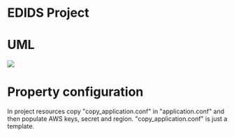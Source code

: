 # EDIDS Project

# UML
<img src="https://www.plantuml.com/plantuml/png/hLVDSkCs3BxxATYRCjxCla0chUDaDvawgQT9TplJsGCjOMMEPKabAM_SdNtt0YJ57qbs3kt5bW0Gm8SV0lf9Rs4FJ49HI53gik1ojwawcCr4hK5-vJcmHTjM8kTQDFMoGUghddsViVcX4GMh6bvaprgAkdp7dZKluI9XVUHxY1ZqoahGz9yHOIsR5gGMe8WStf3v8_RXxkzEj7nJ0PbcHZyGwRSwkwkrqCU1_1yg5UuKd19TDlizhuiWgq0lPAaShB--e9-iVoOlNH38Vt-WfurZHL9ZwgGUU8Myqs2nvnLNgdTkpQK2QLoyL1eLvIc7YHh9TGuaC64jTtb3xZrNsqVUNlL9MvATgv_Hk8Qwy1QlCN_DhcjVJ1mPcq-QHHGFphA1OJCleHGAm-jaNI3P3evdpENsmV2DgfEINNtQW3rfoQmb9tkcqszYopTAIvvZN4oG7pJiARQNJhJ6wiIt1unPYI2_WIYt6BivoJbrLBjE6cFmr9TpVmHfdysfpBU3yYGdDEN9isxayQaf87P7SudwFWduPemwYKb7NhneDgNUrh_H_L0Ve2PTM3hk2QatJLC1hncln06C1rmhHgbN1br_nkJTlIGG0zK_4RlNY-SMf3evOobEnE8XgoXh7XBP0MKBl0hnTCI2x_6wEHVcf_NIbrKK4nV70hxohjAtWbTDcOJtDkOaVgMSFZM-ZNtMLgBU6LjzHAectq61X4LE3Sku-GlEO4r7PbP6EevL55d7J49hj6NsZnZEIkbPiVIlS9oiAg97OEZoDXW-IjvkhposTodCQrQYe94nS1oBvPsKM1ccocDwA-4Wcavv1YQHIgy4DpYChs_QjCF5Y6KNSSEOAxUJu6mdo9V1fymV6DHTIImtnwnpPKydqiObOilLEa8Ip62VOLiLNCE8d_WuuFgmtzMmF_gonHB670JkGckUx-Y6yYBcHUpR2YTyZGsLp51_k_6Y45G9lB8ga7NRT2Z5k7b_nB8ME51m_2Jtss9mBgsx8JFgKQUTL0mCf2g6J7ik2WZs7E3W-K-OdOu0kh24jr6xaoTWzzn9tBT36yEhPC0T8VTtgq4LfPxxHq8KnQS8pyXPuVIyekTh9l1NHQ7PyzVFRjvvcklOdZwF328Q7s8p7WtIo720wzbeKdBqFhjWxz-tjBnO7y8GeVSiE3cOh8-zYqdO0ZMTsuF3onXBK80LOVoZdp18S1qTKytUQSWUUPIQ5yaBaF60iPtAvb7GDGbbmon4MjOLFwA_fsUKNL6cLf0-7eOmCOXebCUzi6tJxD_7xnkkm5yBCT7tJHpR-pORfsfClF5AfpXJVOKwXaFUAvzWH0PES4VjwGFqUzE4ssHo7NFReLyML2v5wuRsH6CP4jR0DQlRN4MJ7nTIlAOq3VyvMOq-eyvicF4ouYsVJdnyhGJnm8qSBll6ktYZ5GCYSWn1fUQ9u4K6AygonvnENq_rYytqvlHzl2UTtsW6-q-ObeOG9TMgUx9TvKvDvM7XvUBHFFxYmY_PWoZeRWkpQ2nby9mvwp_gBks7itFlv0c3_On2Id7uMli_lk2JlY5pigaga0Jibmz_FgxOYc-WwYS82L47T5fZoZROeFOHQPzkcbUsQLvdvxzV-rKAnomkK_z4E3RsFldnBm00" />


# Property configuration

In project resources copy "copy_application.conf" in "application.conf" and then populate AWS keys, secret and region.
"copy_application.conf" is just a template.